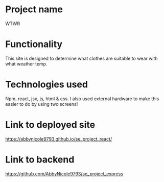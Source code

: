 # Project name

WTWR

# Functionality

This site is designed to determine what clothes are suitable to wear with what weather temp.

# Technologies used

Npm, react, jsx, js, html & css. I also used external hardware to make this easier to do by using two screens!

# Link to deployed site

https://abbynicole9793.github.io/se_project_react/

# Link to backend 

https://github.com/AbbyNicole9793/se_project_express